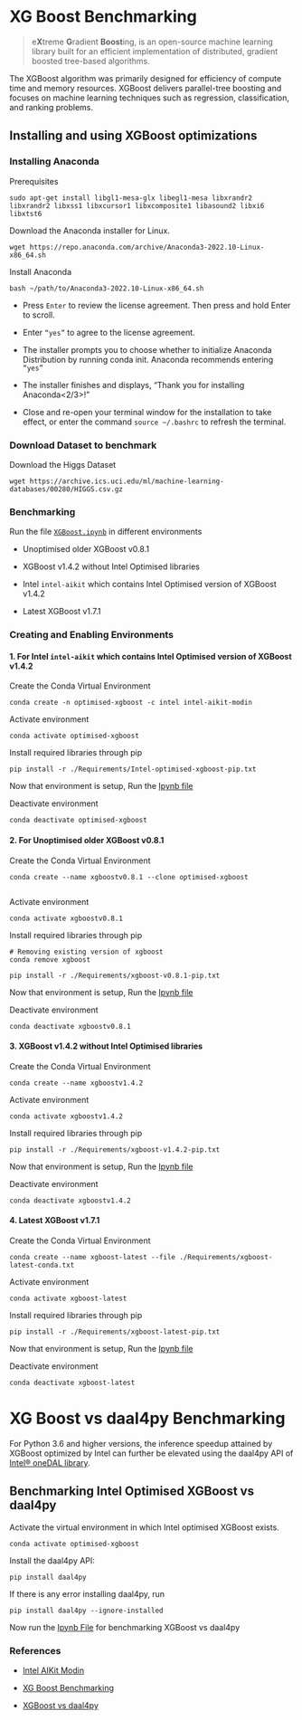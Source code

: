 # XG Boost Benchmarking

> e**X**treme **G**radient **Boost**ing, is an open-source machine learning library built for an efficient implementation of distributed, gradient boosted tree-based algorithms.

The XGBoost algorithm was primarily designed for efficiency of compute time and memory resources. XGBoost delivers parallel-tree boosting and focuses on machine learning techniques such as regression, classification, and ranking problems.

## Installing and using XGBoost optimizations

### Installing Anaconda

Prerequisites

```shell
sudo apt-get install libgl1-mesa-glx libegl1-mesa libxrandr2 libxrandr2 libxss1 libxcursor1 libxcomposite1 libasound2 libxi6 libxtst6
```

Download the Anaconda installer for Linux.

```shell
wget https://repo.anaconda.com/archive/Anaconda3-2022.10-Linux-x86_64.sh
```

Install Anaconda

```shell
bash ~/path/to/Anaconda3-2022.10-Linux-x86_64.sh
```

- Press `Enter` to review the license agreement. Then press and hold Enter to scroll.

- Enter `“yes”` to agree to the license agreement.

- The installer prompts you to choose whether to initialize Anaconda Distribution by running conda init. Anaconda recommends entering `“yes”`

- The installer finishes and displays, “Thank you for installing Anaconda<2/3>!”

- Close and re-open your terminal window for the installation to take effect, or enter the command `source ~/.bashrc` to refresh the terminal.

### Download Dataset to benchmark

Download the Higgs Dataset

```shell
wget https://archive.ics.uci.edu/ml/machine-learning-databases/00280/HIGGS.csv.gz
```

### Benchmarking

Run the file [`XGBoost.ipynb`](./XGBoost.ipynb) in different environments

- Unoptimised older XGBoost v0.8.1

- XGBoost v1.4.2 without Intel Optimised libraries

- Intel `intel-aikit` which contains Intel Optimised version of XGBoost v1.4.2

- Latest XGBoost v1.7.1

### Creating and Enabling Environments

#### 1. For Intel `intel-aikit` which contains Intel Optimised version of XGBoost v1.4.2

Create the Conda Virtual Environment

```shell
conda create -n optimised-xgboost -c intel intel-aikit-modin
```

Activate environment

```shell
conda activate optimised-xgboost
```

Install required libraries through pip

```shell
pip install -r ./Requirements/Intel-optimised-xgboost-pip.txt
```

Now that environment is setup, Run the [Ipynb file](./XGBoost.ipynb)

Deactivate environment

```shell
conda deactivate optimised-xgboost
```

#### 2. For Unoptimised older XGBoost v0.8.1

Create the Conda Virtual Environment

```shell
conda create --name xgboostv0.8.1 --clone optimised-xgboost


```

Activate environment

```shell
conda activate xgboostv0.8.1
```

Install required libraries through pip

```shell
# Removing existing version of xgboost
conda remove xgboost

pip install -r ./Requirements/xgboost-v0.8.1-pip.txt
```

Now that environment is setup, Run the [Ipynb file](./XGBoost.ipynb)

Deactivate environment

```shell
conda deactivate xgboostv0.8.1
```

#### 3. XGBoost v1.4.2 without Intel Optimised libraries

Create the Conda Virtual Environment

```shell
conda create --name xgboostv1.4.2
```

Activate environment

```shell
conda activate xgboostv1.4.2
```

Install required libraries through pip

```shell
pip install -r ./Requirements/xgboost-v1.4.2-pip.txt
```

Now that environment is setup, Run the [Ipynb file](./XGBoost.ipynb)

Deactivate environment

```shell
conda deactivate xgboostv1.4.2
```

#### 4. Latest XGBoost v1.7.1

Create the Conda Virtual Environment

```shell
conda create --name xgboost-latest --file ./Requirements/xgboost-latest-conda.txt
```

Activate environment

```shell
conda activate xgboost-latest
```

Install required libraries through pip

```shell
pip install -r ./Requirements/xgboost-latest-pip.txt
```

Now that environment is setup, Run the [Ipynb file](./XGBoost.ipynb)

Deactivate environment

```shell
conda deactivate xgboost-latest
```

# XG Boost vs daal4py Benchmarking

For Python 3.6 and higher versions, the inference speedup attained by XGBoost optimized by Intel can further be elevated using the daal4py API of [Intel® oneDAL library](https://www.intel.com/content/www/us/en/developer/tools/oneapi/onedal.html).

## Benchmarking Intel Optimised XGBoost vs daal4py

Activate the virtual environment in which Intel optimised XGBoost exists.

```shell
conda activate optimised-xgboost
```

Install the daal4py API:

```shell
pip install daal4py
```

If there is any error installing daal4py, run

```shell
pip install daal4py --ignore-installed
```

Now run the [Ipynb File](./daal4py.ipynb) for benchmarking XGBoost vs daal4py

### References

- [Intel AIKit Modin](https://www.intel.com/content/www/us/en/develop/documentation/installation-guide-for-intel-oneapi-toolkits-linux/top/installation/install-using-package-managers/conda/install-intel-ai-analytics-toolkit-via-conda.html)

- [XG Boost Benchmarking](https://github.com/oneapi-src/oneAPI-samples/blob/master/AI-and-Analytics/Features-and-Functionality/IntelPython_XGBoost_Performance/IntelPython_XGBoost_Performance.ipynb)

- [XGBoost vs daal4py](https://github.com/oneapi-src/oneAPI-samples/blob/master/AI-and-Analytics/Features-and-Functionality/IntelPython_XGBoost_daal4pyPrediction/IntelPython_XGBoost_daal4pyPrediction.ipynb)

